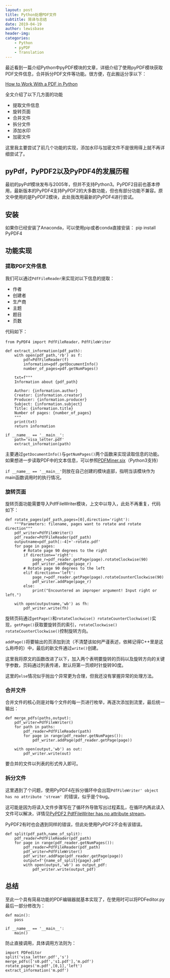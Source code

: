 ```yaml
---
layout: post
title: Python处理PDF文件
subtitle: 简译与总结
date: 2019-04-19
author: lewisbase
header-img:
categories: 
    - Python
    - pyPDF
    - Translation
---
```


最近看到一篇介绍Python中pyPDF模块的文章，详细介绍了使用pyPDF模块获取PDF文件信息，合并拆分PDF文件等功能。很方便，在此搬运分享以下：

[How to Work With a PDF in Python](https://realpython.com/pdf-python/)  

全文介绍了以下几方面的功能

* 提取文件信息
* 旋转页面
* 合并文件
* 拆分文件
* 添加水印
* 加密文件

这里我主要尝试了前几个功能的实现，添加水印与加密文件不是很用得上就不再详细尝试了。

## pyPdf，PyPDF2以及PyPDF4的发展历程

最初的pyPdf模块发布与2005年，但并不支持Python3。PyPDF2目前也基本停用，最新版本的PyPDF4支持PyPDF2的大多数功能，但也有部分功能不兼容。原文中使用的是PyPDF2模块，此处我改用最新的PyPDF4进行尝试。

## 安装

如果你已经安装了Anaconda，可以使用pip或者conda直接安装：
    pip install PyPDF4
    
## 功能实现

### 提取PDF文件信息

我们可以通过`PdfFileReader`来实现对以下信息的提取：

* 作者
* 创建者
* 生产商
* 主题
* 题目
* 页数

代码如下：

    from PyPDF4 import PdfFileReader，PdfFileWriter
    
    def extract_information(pdf_path):
        with open(pdf_path,'rb') as f:
            pdf=PdfFileReader(f)
            information=pdf.getDocumentInfo()
            number_of_pages=pdf.getNumPages()
            
        txt=f"""
        Information about {pdf_path}
        
        Author: {information.author}
        Creator: {information.creator}
        Producer: {information.producer}
        Subject: {information.subject}
        Title: {information.title}
        Number of pages: {number_of_pages}
        """
        print(txt)
        return information
    
    if __name__ == '__main__':
        path='visa_letter.pdf'
        extract_information(path)

主要通过`getDocumentInfo()`与`getNumPages()`两个函数来实现读取信息的功能。如果想进一步读取PDF中的文本信息，可以参照[PDFMiner.six](https://github.com/pdfminer/pdfminer.six)（Python3支持）

`if __name__ == '__main__'`则放在自己创建的模块底部，指明当该模块作为main函数调用时的执行情况。

### 旋转页面

旋转页面功能需要导入PdfFileWriter模块，上文中以导入，此处不再重复，代码如下：

    def rotate_pages(pdf_path,pages=[0],direction='right'):
        """Parameters: filename, pages want to rotate and rotate direction"""
        pdf_writer=PdfFileWriter()
        pdf_reader=PdfFileReader(pdf_path)
        outputname=pdf_path[:-4]+'-rotate.pdf'
        for page in pages:
            # Rotate page 90 degrees to the right
            if direction=='right':
                page_r=pdf_reader.getPage(page).rotateClockwise(90)
                pdf_writer.addPage(page_r)
            # Rotate page 90 degrees to the left
            elif direction=='left':
                page_r=pdf_reader.getPage(page).rotateCounterClockwise(90)
                pdf_writer.addPage(page_r)
            else:
                print("Encountered an improper argument! Input right or left.")
        
        with open(outputname,'wb') as fh:
            pdf_writer.write(fh)

旋转页码通过`getPage()`和`rotateClockwise() rotateCounterClockwise()`实现，`getPage()`获取要旋转页的索引，`rotateClockwise() rotateCounterClockwise()`控制旋转方向。

`addPage()`将要输出的页添加到流（不清楚该如何严谨表述，依稀记得C++里是这么称呼的）中，最后的新文件通过`write()`创建。

这里我将原文的函数改进了以下，加入两个表明要旋转的页码以及旋转方向的关键字参数，页码通过列表传递，默认将第一页顺时针旋转90度。

这里的`else`情况似乎抛出个异常更为合理，但我还没有掌握异常的处理方法。

### 合并文件

合并文件的核心则是对每个文件的每一页进行枚举，再逐次添加到流里，最后统一输出：

    def merge_pdfs(paths,output):
        pdf_writer=PdfFileWriter()
        for path in paths:
            pdf_reader=PdfFileReader(path)
            for page in range(pdf_reader.getNumPages()):
                pdf_writer.addPage(pdf_reader.getPage(page))
                
        with open(output,'wb') as out:
            pdf_writer.write(out)

要合并的文件以列表的形式传入即可。

### 拆分文件

这里遇到了个问题，使用PyPDF4在拆分循环中会出现`PdfFileWriter' object has no attribute 'stream' `的错误，似乎是个bug。

这可能是因为将读入文件步骤写在了循环外导致写出过程紊乱，在循环内再此读入文件可以解决，详情见[PyPDF2 PdfFileWriter has no attribute stream](https://stackoverflow.com/questions/40168027/pypdf2-pdffilewriter-has-no-attribute-stream)。

PyPDF2有时也会遇到同样的错误，但此处使用PyPDF2不会有该错误。

    def split(pdf_path,name_of_split):
        pdf_reader=PdfFileReader(pdf_path)
        for page in range(pdf_reader.getNumPages()):
            pdf_reader=PdfFileReader(pdf_path)
            pdf_writer=PdfFileWriter()
            pdf_writer.addPage(pdf_reader.getPage(page))
            output=f'{name_of_split}{page}.pdf'
            with open(output,'wb') as output_pdf:
                pdf_writer.write(output_pdf)

## 总结

至此一个具有简易功能的PDF编辑器就基本实现了，在使用时可以将PDFeditor.py最后一部分修改为：

    def main():
        pass
    
    if __name__ == '__main__':
        main()

防止直接调用，具体调用方法则为：

    import PDFeditor
    split('visa_letter.pdf','s')
    merge_pdfs(['s0.pdf','s1.pdf'],'m.pdf')
    rotate_pages('m.pdf',[0,1],'left')
    extract_information('m.pdf')

